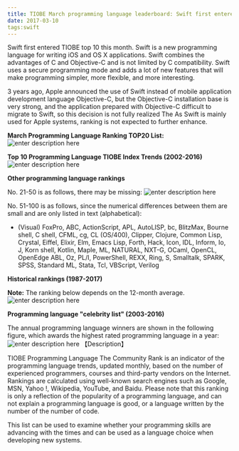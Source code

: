 ```yaml
---
title: TIOBE March programming language leaderboard: Swift first entered the top 10
date: 2017-03-10
tags:swift
---
```


Swift first entered TIOBE top 10 this month. Swift is a new programming language for writing iOS and OS X applications. Swift combines the advantages of C and Objective-C and is not limited by C compatibility. Swift uses a secure programming mode and adds a lot of new features that will make programming simpler, more flexible, and more interesting.

3 years ago, Apple announced the use of Swift instead of mobile application development language Objective-C, but the Objective-C installation base is very strong, and the application prepared with Objective-C difficult to migrate to Swift, so this decision is not fully realized The As Swift is mainly used for Apple systems, ranking is not expected to further enhance.

**March Programming Language Ranking TOP20 List:**
![enter description here][1]


  **Top 10 Programming Language TIOBE Index Trends (2002-2016)**
 ![enter description here][2]


 **Other programming language rankings**

No. 21-50 is as follows, there may be missing:
![enter description here][3]

  No. 51-100 is as follows, since the numerical differences between them are small and are only listed in text (alphabetical):

- (Visual) FoxPro, ABC, ActionScript, APL, AutoLISP, bc, BlitzMax, Bourne shell, C shell, CFML, cg, CL (OS/400), Clipper, Clojure, Common Lisp, Crystal, Eiffel, Elixir, Elm, Emacs Lisp, Forth, Hack, Icon, IDL, Inform, Io, J, Korn shell, Kotlin, Maple, ML, NATURAL, NXT-G, OCaml, OpenCL, OpenEdge ABL, Oz, PL/I, PowerShell, REXX, Ring, S, Smalltalk, SPARK, SPSS, Standard ML, Stata, Tcl, VBScript, Verilog

**Historical rankings (1987-2017)**

**Note:** The ranking below depends on the 12-month average.
![enter description here][4]

**Programming language "celebrity list" (2003-2016)**

The annual programming language winners are shown in the following figure, which awards the highest rated programming language in a year:
![enter description here][5]
【Description】

TIOBE Programming Language The Community Rank is an indicator of the programming language trends, updated monthly, based on the number of experienced programmers, courses and third-party vendors on the Internet. Rankings are calculated using well-known search engines such as Google, MSN, Yahoo !, Wikipedia, YouTube, and Baidu. Please note that this ranking is only a reflection of the popularity of a programming language, and can not explain a programming language is good, or a language written by the number of the number of code.

This list can be used to examine whether your programming skills are advancing with the times and can be used as a language choice when developing new systems.
  


  [1]: https://static.oschina.net/uploads/space/2017/0309/102243_DHTb_2903254.png
  [2]: https://static.oschina.net/uploads/space/2017/0309/102322_vg0G_2903254.png
  [3]: https://static.oschina.net/uploads/space/2017/0309/102405_5eXJ_2903254.png
  [4]: https://static.oschina.net/uploads/space/2017/0309/102527_YuFP_2903254.png
  [5]: https://static.oschina.net/uploads/space/2017/0309/102600_QOIi_2903254.png